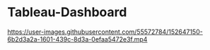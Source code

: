 # Tableau-Dashboard

https://user-images.githubusercontent.com/55572784/152647150-6b2d3a2a-1601-439c-8d3a-0efaa5472e3f.mp4


